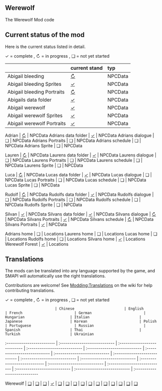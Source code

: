 ## Werewolf
The Werewolf Mod code

## Current status of the mod
Here is the current status listed in detail.

✓ = complete ,
↻ = in progress , 
❑ = not yet started

&nbsp;                     | current stand                                                          | typ
:------------------------- | :--------------------------------------------------------------------- | :--------------------------------------------------------------------
Abigail bleeding           | [↻](https://github.com/Smapifan/Project-mythical-creatures/blob/main/Werewolf/Werewolf/assets/NpcData/Abigail/Abigail.json)                      | NPCData
Abigail bleeding Sprites   | [✓](https://github.com/Smapifan/Project-mythical-creatures/blob/main/Werewolf/Werewolf/assets/NpcData/Abigail/Characters)                   | NPCData
Abigail bleeding Portraits | [↻](Werewolf/assets/NpcData/Abigail/Characters)                   | NPCData
Abigails data folder       | [✓](Werewolf/assets/NpcData/Abigail)                                   | NPCData
Abigail werewolf           | [✓](Werewolf/assets/NpcData/Abigail/W_Abigail.json)                    | NPCData
Abigail werewolf Sprites   | [✓](Werewolf/assets/NpcData/Abigail/Characters.json)                   | NPCData
Abigail werewolf Portraits | [✓](Werewolf/assets/NpcData/Abigail/Characters.json)                   | NPCData

Adrian                       | [↻](Werewolf/assets/NpcData/Adrian/Adrian.json)                      | NPCData
Adrians data folder          | [✓](Werewolf/assets/NpcData/Adrian)                                  | NPCData
Adrians dialogue             |  ❑                                                                   | NPCData
Adrians Portraits            |  ❑                                                                   | NPCData
Adrians schedule             |  ❑                                                                   | NPCData
Adrians Sprite               |  ❑                                                                   | NPCData

Lauren                       | [↻](Werewolf/assets/NpcData/Lauren/Lauren.json)                      | NPCData
Laurens data folder          | [✓](Werewolf/assets/NpcData/Lauren)                                  | NPCData
Laurens dialogue             |  ❑                                                                   | NPCData
Laurens Portraits            |  ❑                                                                   | NPCData
Laurens schedule             |  ❑                                                                   | NPCData
Laurens Sprite               |  ❑                                                                   | NPCData

Luca                       | [↻](Werewolf/assets/NpcData/Luca/Luca.json)                            | NPCData
Lucas data folder          | [✓](Werewolf/assets/NpcData/Luca)                                      | NPCData
Lucas dialogue             |  ❑                                                                     | NPCData
Lucas Portraits            |  ❑                                                                     | NPCData
Lucas schedule             |  ❑                                                                     | NPCData
Lucas Sprite               |  ❑                                                                     | NPCData

Rudolf                       | [↻](Werewolf/assets/NpcData/Rudolf/Rudolf.json)                    | NPCData
Rudolfs data folder          | [✓](Werewolf/assets/NpcData/Rudolf)                                 | NPCData
Rudolfs dialogue             |  ❑                                                                   | NPCData
Rudolfs Portraits            |  ❑                                                                   | NPCData
Rudolfs schedule             |  ❑                                                                   | NPCData
Rudolfs Sprite               |  ❑                                                                   | NPCData

Silvan                     | [✓](Werewolf/assets/NpcData/Silvan/Silvan.json)                        | NPCData
Silvans data folder        | [✓](Werewolf/assets/NpcData/Silvan)                                    | NPCData
Silvans dialogue           | [↻](Werewolf/assets/NpcData/Silvan/dialogue.json)                      | NPCData
Silvans Portraits          | [✓](Werewolf/assets/NpcData/Silvan/SilvanPortrait.png)                 | NPCData
Silvans schedule           | [↻](Werewolf/assets/NpcData/Silvan/schedule.json.json)                 | NPCData
Silvans Portraits          | [✓](Werewolf/assets/NpcData/Silvan/SilvanSprite.png)                   | NPCData

Adrians home               |  ❑                                                                     | Locations
Laurens home               |  ❑                                                                     | Locations
Lucas home                 |  ❑                                                                     | Locations
Rudolfs home               |  ❑                                                                     | Locations
Silvans home               | [✓](Werewolf/assets/Maps/SilvansHome.tbin)                             | Locations
Werewolf Forest            | [✓](Werewolf/assets/Maps/SilvansHomeRegion.tbin)                       | Locations



## Translations
The mods can be translated into any language supported by the game, and SMAPI will automatically use the right translations.

Contributions are welcome! See [Modding:Translations](https://stardewvalleywiki.com/Modding:Translations) on the wiki for help contributing translations.

✓ = complete ,
↻ = in progress , 
❑ = not yet started

                           | Chinese                       | English                       | French                        | German                        | Hungarian                     | Italian                       | Japanese                      | Korean                        | Polish                        | Portuguese                    | Russian                       | Spanish                       | Thai                          | Turkish                       | Ukrainian
:------------------------- | :---------------------------- | :---------------------------- | :---------------------------- | :---------------------------- | :---------------------------- | :---------------------------- | :---------------------------- | :---------------------------- | :---------------------------- | :---------------------------- | :---------------------------- | :---------------------------- | :---------------------------- | :---------------------------- | :----------------------------

Werewolf                   | [❑](Werewolf/Werewolf/i18n)  | [❑](Werewolf/Werewolf/i18n/default.json)  | [❑](Werewolf/Werewolf/i18n)  | [✓](Werewolf/Werewolf/i18n/de.json)  | [❑](Werewolf/Werewolf/i18n)  | [❑](Werewolf/Werewolf/i18n)  | [❑](Werewolf/Werewolf/i18n)  | [❑](Werewolf/Werewolf/i18n)  | [❑](Werewolf/Werewolf/i18n)  | [❑](Werewolf/Werewolf/i18n)  | [❑](Werewolf/Werewolf/i18n)  | [❑](Werewolf/Werewolf/i18n)  | [❑](Werewolf/Werewolf/i18n)  | [❑](Werewolf/Werewolf/i18n)  | [❑](Werewolf/Werewolf/i18n)

